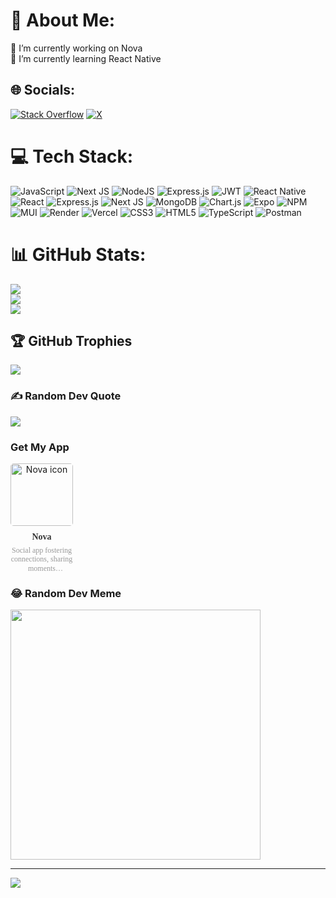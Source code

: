 # 💫 About Me:
🔭 I’m currently working on Nova<br>🌱 I’m currently learning React Native<br>


## 🌐 Socials:
[![Stack Overflow](https://img.shields.io/badge/-Stackoverflow-FE7A16?logo=stack-overflow&logoColor=white)](https://stackoverflow.com/users/21677765) [![X](https://img.shields.io/badge/X-black.svg?logo=X&logoColor=white)](https://x.com/@ABDALLA12044266) 

# 💻 Tech Stack:
![JavaScript](https://img.shields.io/badge/javascript-%23323330.svg?style=flat&logo=javascript&logoColor=%23F7DF1E) ![Next JS](https://img.shields.io/badge/Next-black?style=flat&logo=next.js&logoColor=white) ![NodeJS](https://img.shields.io/badge/node.js-6DA55F?style=flat&logo=node.js&logoColor=white) ![Express.js](https://img.shields.io/badge/express.js-%23404d59.svg?style=flat&logo=express&logoColor=%2361DAFB) ![JWT](https://img.shields.io/badge/JWT-black?style=flat&logo=JSON%20web%20tokens) ![React Native](https://img.shields.io/badge/react_native-%2320232a.svg?style=flat&logo=react&logoColor=%2361DAFB) ![React](https://img.shields.io/badge/react-%2320232a.svg?style=flat&logo=react&logoColor=%2361DAFB) ![Express.js](https://img.shields.io/badge/express.js-%23404d59.svg?style=flat&logo=express&logoColor=%2361DAFB) ![Next JS](https://img.shields.io/badge/Next-black?style=flat&logo=next.js&logoColor=white) ![MongoDB](https://img.shields.io/badge/MongoDB-%234ea94b.svg?style=flat&logo=mongodb&logoColor=white) ![Chart.js](https://img.shields.io/badge/chart.js-F5788D.svg?style=flat&logo=chart.js&logoColor=white) ![Expo](https://img.shields.io/badge/expo-1C1E24?style=flat&logo=expo&logoColor=#D04A37) ![NPM](https://img.shields.io/badge/NPM-%23CB3837.svg?style=flat&logo=npm&logoColor=white) ![MUI](https://img.shields.io/badge/MUI-%230081CB.svg?style=flat&logo=mui&logoColor=white) ![Render](https://img.shields.io/badge/Render-%46E3B7.svg?style=flat&logo=render&logoColor=white) ![Vercel](https://img.shields.io/badge/vercel-%23000000.svg?style=flat&logo=vercel&logoColor=white) ![CSS3](https://img.shields.io/badge/css3-%231572B6.svg?style=flat&logo=css3&logoColor=white) ![HTML5](https://img.shields.io/badge/html5-%23E34F26.svg?style=flat&logo=html5&logoColor=white) ![TypeScript](https://img.shields.io/badge/typescript-%23007ACC.svg?style=flat&logo=typescript&logoColor=white) ![Postman](https://img.shields.io/badge/Postman-FF6C37?style=flat&logo=postman&logoColor=white)
# 📊 GitHub Stats:
![](https://github-readme-stats.vercel.app/api?username=abdalla-3077&theme=vision-friendly-dark&hide_border=true&include_all_commits=false&count_private=false)<br/>
![](https://github-readme-streak-stats.herokuapp.com/?user=abdalla-3077&theme=vision-friendly-dark&hide_border=true)<br/>
![](https://github-readme-stats.vercel.app/api/top-langs/?username=abdalla-3077&theme=vision-friendly-dark&hide_border=true&include_all_commits=false&count_private=false&layout=compact)

## 🏆 GitHub Trophies
![](https://github-profile-trophy.vercel.app/?username=abdalla-3077&theme=darkhub&no-frame=true&no-bg=true&margin-w=4)

### ✍️ Random Dev Quote
![](https://quotes-github-readme.vercel.app/api?type=horizontal&theme=dark)

### Get My App
<style>
    @import url('https://fonts.googleapis.com/css2?family=Roboto+Slab:wght@300;600&display=swap');
    
    .item {
        min-width: 100px;
        width: 100px;
        position: relative;
        vertical-align: top;
        margin: 10px 10px 10px 0;
        white-space: normal;
        line-height: 1.2;
    }

    .item figure {
        width: auto;
        height: 100px;
        margin: 0 0 10px;
        text-align: center;
        cursor: pointer;
    }

    .item figure img {
        width: 100px;
        height: auto;
        border-radius: 5px;
    }

    .item div.name {
        font-family: 'Roboto Slab', serif;
        color: #333333;
        font-size: 14px;
        font-weight: 600;
        word-break: break-word;
        display: -webkit-box;
        -webkit-line-clamp: 3;
        -webkit-box-orient: vertical;
        overflow: hidden;
        text-align: center;
    }

    .item div.name a {
        text-decoration: none;
        color: inherit;
        cursor: pointer;
    }

    .item div.description {
        font-family: 'Roboto Slab', serif;
        color: #999;
        font-size: 12px;
        font-weight: 300;
        margin-top: 5px;
        display: -webkit-box;
        -webkit-line-clamp: 3;
        -webkit-box-orient: vertical;
        overflow: hidden;
        text-align: center;
    }
</style>

<div class="item">
    <figure onclick="location.href='https://com-nova-nova.en.uptodown.com/android';">
        <img 
            width="100px"
            height="100px"
            alt="Nova icon"
            loading="lazy"
            class="app_card_img"
            src="https://img.utdstc.com/icon/7c7/6f4/7c76f4d0ff8cb577a3cdff0fffe20f55486f0bab44e9247ba1e06dae79f014c0"
            srcset="https://img.utdstc.com/icon/7c7/6f4/7c76f4d0ff8cb577a3cdff0fffe20f55486f0bab44e9247ba1e06dae79f014c0:100 1x, https://img.utdstc.com/icon/7c7/6f4/7c76f4d0ff8cb577a3cdff0fffe20f55486f0bab44e9247ba1e06dae79f014c0:200 2x, https://img.utdstc.com/icon/7c7/6f4/7c76f4d0ff8cb577a3cdff0fffe20f55486f0bab44e9247ba1e06dae79f014c0:300 3x">
    </figure>
    <div class="name">
        <a href="https://com-nova-nova.en.uptodown.com/android" title="Download Nova">Nova</a>
    </div>
    <div class="description">Social app fostering connections, sharing moments effortlessly</div>
</div>


### 😂 Random Dev Meme
<img src='https://randommeme-five.vercel.app/' style="height: 400px;"/>

---
[![](https://visitcount.itsvg.in/api?id=abdalla-3077&icon=5&color=0)](https://visitcount.itsvg.in)

<!-- Proudly created with GPRM ( https://gprm.itsvg.in ) -->
